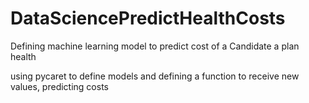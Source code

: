# DataSciencePredictHealthCosts
Defining machine learning model to predict cost of a Candidate a plan health

using pycaret to define models and defining a function to receive new values, predicting costs
